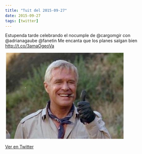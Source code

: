 ```yaml
---
title: "Tuit del 2015-09-27"
date: 2015-09-27
tags: [twitter]
---
```


Estupenda tarde celebrando el nocumple de @cargomgir con @adrianagaube @fanetin Me encanta que los planes salgan bien http://t.co/3amaOgeoVa

![Imagen](/assets/images/648183517667557376-CP7PeGaW8AAUSih.jpg)

[Ver en Twitter](https://twitter.com/i/web/status/648183517667557376)

